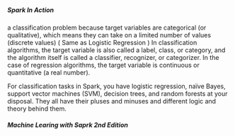 ##### _Spark In Action_

a classification problem because target variables are categorical \(or qualitative\), which means they can take on a limited number of values \(discrete values\) \( Same as Logistic Regression \) In classification algorithms, the target variable is also called a label, class, or category, and the algorithm itself is called a classifier, recognizer, or categorizer. In the case of regression algorithms, the target variable is continuous or quantitative \(a real number\).

For classification tasks in Spark, you have logistic regression, naïve Bayes, support vector machines \(SVM\), decision trees, and random forests at your disposal. They all have their pluses and minuses and different logic and theory behind them.

##### _Machine Learing with Saprk 2nd Edition_



